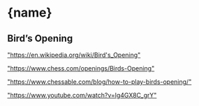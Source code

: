 {name}
==============

<h2>Bird’s Opening</h2>
<p><a href="https://en.wikipedia.org/wiki/Bird's_Opening">"https://en.wikipedia.org/wiki/Bird's_Opening"</a></p>

<p><a href="https://www.chess.com/openings/Birds-Opening">"https://www.chess.com/openings/Birds-Opening"</a></p>

<p><a href="https://www.chessable.com/blog/how-to-play-birds-opening/">"https://www.chessable.com/blog/how-to-play-birds-opening/"</a></p>

<p><a href="https://www.youtube.com/watch?v=lg4GX8C_grY">"https://www.youtube.com/watch?v=lg4GX8C_grY"</a></p>

